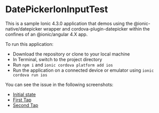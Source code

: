 # DatePickerIonInputTest

This is a sample Ionic 4.3.0 application that demos using the @ionic-native/datepicker wrapper and cordova-plugin-datepicker within the confines of an @ionic/angular 4.X app.

To run this application:

- Download the repository or clone to your local machine
- In Terminal, switch to the project directory
- Run `npm i` and `ionic cordova platform add ios`
- Run the application on a connected device or emulator using `ionic cordova run ios`

You can see the issue in the following screenshots:

- [Initial state](initial_state.PNG)
- [First Tap](first_tap.PNG)
- [Second Tap](second_tap.PNG)